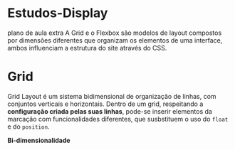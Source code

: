 # Estudos-Display
plano de aula extra
A Grid e o Flexbox são modelos de layout compostos por dimensões diferentes que organizam os elementos de uma interface, ambos influenciam a estrutura do site através do CSS.

# Grid
Grid Layout é um sistema bidimensional de organização de linhas, com conjuntos verticais e horizontais.
Dentro de um grid, respeitando a **configuração criada pelas suas linhas**, pode-se inserir elementos da marcação com funcionalidades diferentes, que susbstituem o uso do `float` e do `position`.

  **Bi-dimensionalidade**



